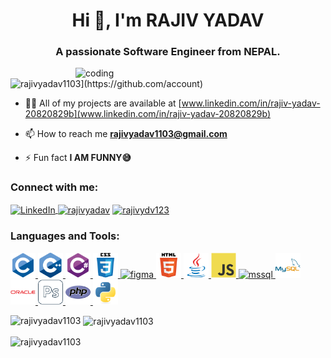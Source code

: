 <h1 align="center">Hi 👋, I'm RAJIV YADAV</h1>
<h3 align="center">A passionate Software Engineer from NEPAL.</h3>
<img align="right"alt="coding"width="400"src="[C:\Users\Dell\OneDrive - padmashree International College\Desktop\github](https://github.com/account)">

<p align="left"> <img src="[C:\Users\Dell\OneDrive - padmashree International College\Desktop\github" alt="rajivyadav1103](https://github.com/account)" /> </p>

- 👨‍💻 All of my projects are available at [www.linkedin.com/in/rajiv-yadav-20820829b](www.linkedin.com/in/rajiv-yadav-20820829b)

- 📫 How to reach me **rajivyadav1103@gmail.com**

- ⚡ Fun fact **I AM FUNNY😅**

<h3 align="left">Connect with me:</h3>

<p align="left">
    <a href="https://www.linkedin.com/in/rajiv-yadav-20820829b" target="blank">
      <img align="center" src="https://upload.wikimedia.org/wikipedia/commons/8/81/LinkedIn_icon.svg" alt="LinkedIn" height="30" width="40" />
    </a>
    <a href="https://fb.com/rajivyadav" target="blank">
        <img align="center" src="https://raw.githubusercontent.com/rahuldkjain/github-profile-readme-generator/master/src/images/icons/Social/facebook.svg" alt="rajivyadav" height="30" width="40" /></a>
          <a href="https://instagram.com/rajivydv123" target="blank">
    <img align="center" src="https://raw.githubusercontent.com/rahuldkjain/github-profile-readme-generator/master/src/images/icons/Social/instagram.svg" alt="rajivydv123" height="30" width="40" /></a>
  </p>



<h3 align="left">Languages and Tools:</h3>
<p align="left"> <a href="https://www.cprogramming.com/" target="_blank" rel="noreferrer"> <img src="https://raw.githubusercontent.com/devicons/devicon/master/icons/c/c-original.svg" alt="c" width="40" height="40"/> </a> <a href="https://www.w3schools.com/cpp/" target="_blank" rel="noreferrer"> <img src="https://raw.githubusercontent.com/devicons/devicon/master/icons/cplusplus/cplusplus-original.svg" alt="cplusplus" width="40" height="40"/> </a> <a href="https://www.w3schools.com/cs/" target="_blank" rel="noreferrer"> <img src="https://raw.githubusercontent.com/devicons/devicon/master/icons/csharp/csharp-original.svg" alt="csharp" width="40" height="40"/> </a> <a href="https://www.w3schools.com/css/" target="_blank" rel="noreferrer"> <img src="https://raw.githubusercontent.com/devicons/devicon/master/icons/css3/css3-original-wordmark.svg" alt="css3" width="40" height="40"/> </a> <a href="https://www.figma.com/" target="_blank" rel="noreferrer"> <img src="https://www.vectorlogo.zone/logos/figma/figma-icon.svg" alt="figma" width="40" height="40"/> </a> <a href="https://www.w3.org/html/" target="_blank" rel="noreferrer"> <img src="https://raw.githubusercontent.com/devicons/devicon/master/icons/html5/html5-original-wordmark.svg" alt="html5" width="40" height="40"/> </a> <a href="https://www.java.com" target="_blank" rel="noreferrer"> <img src="https://raw.githubusercontent.com/devicons/devicon/master/icons/java/java-original.svg" alt="java" width="40" height="40"/> </a> <a href="https://developer.mozilla.org/en-US/docs/Web/JavaScript" target="_blank" rel="noreferrer"> <img src="https://raw.githubusercontent.com/devicons/devicon/master/icons/javascript/javascript-original.svg" alt="javascript" width="40" height="40"/> </a> <a href="https://www.microsoft.com/en-us/sql-server" target="_blank" rel="noreferrer"> <img src="https://www.svgrepo.com/show/303229/microsoft-sql-server-logo.svg" alt="mssql" width="40" height="40"/> </a> <a href="https://www.mysql.com/" target="_blank" rel="noreferrer"> <img src="https://raw.githubusercontent.com/devicons/devicon/master/icons/mysql/mysql-original-wordmark.svg" alt="mysql" width="40" height="40"/> </a> <a href="https://www.oracle.com/" target="_blank" rel="noreferrer"> <img src="https://raw.githubusercontent.com/devicons/devicon/master/icons/oracle/oracle-original.svg" alt="oracle" width="40" height="40"/> </a> <a href="https://www.photoshop.com/en" target="_blank" rel="noreferrer"> <img src="https://raw.githubusercontent.com/devicons/devicon/master/icons/photoshop/photoshop-line.svg" alt="photoshop" width="40" height="40"/> </a> <a href="https://www.php.net" target="_blank" rel="noreferrer"> <img src="https://raw.githubusercontent.com/devicons/devicon/master/icons/php/php-original.svg" alt="php" width="40" height="40"/> </a> <a href="https://www.python.org" target="_blank" rel="noreferrer"> <img src="https://raw.githubusercontent.com/devicons/devicon/master/icons/python/python-original.svg" alt="python" width="40" height="40"/> </a> </p>

<p><img align="left" src="https://github-readme-stats.vercel.app/api/top-langs?username=rajivyadav1103&show_icons=true&locale=en&layout=compact" alt="rajivyadav1103" /></p>

<p>&nbsp;<img align="center" src="https://github-readme-stats.vercel.app/api?username=rajivyadav1103&show_icons=true&locale=en" alt="rajivyadav1103" /></p>

<p><img align="center" src="https://github-readme-streak-stats.herokuapp.com/?user=rajivyadav1103&" alt="rajivyadav1103" /></p>

